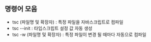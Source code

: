 ## 명령어 모음

- tsc (파일명 및 확장자) : 특정 파일을 자바스크립트로 컴파일
- tsc --init : 타입스크립트 설정 값 자동 생성
- tsc -w (파일명 및 확장자) : 특정 파일이 변경 될 때마다 자동으로 컴파일
